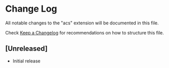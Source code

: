 # Change Log

All notable changes to the "acs" extension will be documented in this file.

Check [Keep a Changelog](http://keepachangelog.com/) for recommendations on how to structure this file.

## [Unreleased]

- Initial release
